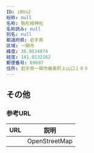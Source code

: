 ```yaml
---
ID: iNVo2
総称: null
名称: 駒形根神社
名称読み: null
別名: null
都道府県: 岩手県
区域: 一関市
緯度: 38.9534874
経度: 141.0132162
郵便番号: 69697
住所: 岩手県一関市厳美町上山口１８９
---
```


## その他

### 参考URL

| URL | 説明          |
| --- | ------------- |
|     | OpenStreetMap |
